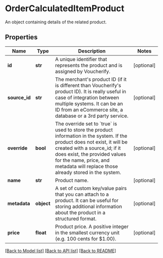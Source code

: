 # OrderCalculatedItemProduct

An object containing details of the related product.

## Properties
Name | Type | Description | Notes
------------ | ------------- | ------------- | -------------
**id** | **str** | A unique identifier that represents the product and is assigned by Voucherify. | [optional] 
**source_id** | **str** | The merchant&#39;s product ID (if it is different than Voucherify&#39;s product ID). It is really useful in case of integration between multiple systems. It can be an ID from an eCommerce site, a database or a 3rd party service. | [optional] 
**override** | **bool** | The override set to &#x60;true&#x60; is used to store the product information in the system. If the product does not exist, it will be created with a source_id; if it does exist, the provided values for the name, price, and metadata will replace those already stored in the system. | [optional] 
**name** | **str** | Product name. | [optional] 
**metadata** | **object** | A set of custom key/value pairs that you can attach to a product. It can be useful for storing additional information about the product in a structured format. | [optional] 
**price** | **float** | Product price. A positive integer in the smallest currency unit (e.g. 100 cents for $1.00). | [optional] 

[[Back to Model list]](../README.md#documentation-for-models) [[Back to API list]](../README.md#documentation-for-api-endpoints) [[Back to README]](../README.md)


